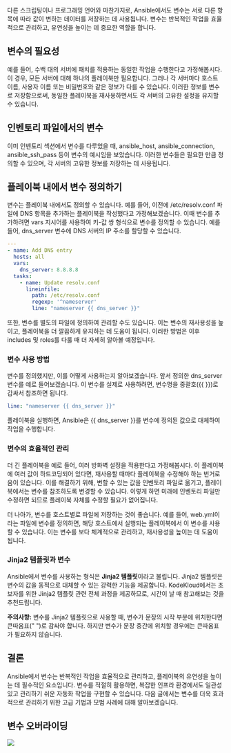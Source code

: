 
다른 스크립팅이나 프로그래밍 언어와 마찬가지로, Ansible에서도 변수는 서로 다른 항목에 따라 값이 변하는 데이터를 저장하는 데 사용됩니다. 변수는 반복적인 작업을 효율적으로 관리하고, 유연성을 높이는 데 중요한 역할을 합니다.


## **변수의 필요성**

  

예를 들어, 수백 대의 서버에 패치를 적용하는 동일한 작업을 수행한다고 가정해봅시다. 이 경우, 모든 서버에 대해 하나의 플레이북만 필요합니다. 그러나 각 서버마다 호스트 이름, 사용자 이름 또는 비밀번호와 같은 정보가 다를 수 있습니다. 이러한 정보를 변수로 저장함으로써, 동일한 플레이북을 재사용하면서도 각 서버의 고유한 설정을 유지할 수 있습니다.

  

## **인벤토리 파일에서의 변수**

  

이미 인벤토리 섹션에서 변수를 다루었을 때, ansible_host, ansible_connection, ansible_ssh_pass 등이 변수의 예시임을 보았습니다. 이러한 변수들은 필요한 만큼 정의할 수 있으며, 각 서버의 고유한 정보를 저장하는 데 사용됩니다.

  

## **플레이북 내에서 변수 정의하기**

  

변수는 플레이북 내에서도 정의할 수 있습니다. 예를 들어, 이전에 /etc/resolv.conf 파일에 DNS 항목을 추가하는 플레이북을 작성했다고 가정해보겠습니다. 이때 변수를 추가하려면 vars 지시어를 사용하여 키-값 쌍 형식으로 변수를 정의할 수 있습니다. 예를 들어, dns_server 변수에 DNS 서버의 IP 주소를 할당할 수 있습니다.

```yaml
---
- name: Add DNS entry
  hosts: all
  vars:
    dns_server: 8.8.8.8
  tasks:
    - name: Update resolv.conf
      lineinfile:
        path: /etc/resolv.conf
        regexp: '^nameserver'
        line: "nameserver {{ dns_server }}"
```
  

또한, 변수를 별도의 파일에 정의하여 관리할 수도 있습니다. 이는 변수의 재사용성을 높이고, 플레이북을 더 깔끔하게 유지하는 데 도움이 됩니다. 이러한 방법은 이후 includes 및 roles를 다룰 때 더 자세히 알아볼 예정입니다.

  

### **변수 사용 방법**

  

변수를 정의했지만, 이를 어떻게 사용하는지 알아보겠습니다. 앞서 정의한 dns_server 변수를 예로 들어보겠습니다. 이 변수를 실제로 사용하려면, 변수명을 중괄호({{ }})로 감싸서 참조하면 됩니다.

  
```yaml
line: "nameserver {{ dns_server }}"
```

플레이북을 실행하면, Ansible은 {{ dns_server }}를 변수에 정의된 값으로 대체하여 작업을 수행합니다.

### **변수의 효율적인 관리**

더 긴 플레이북을 예로 들어, 여러 방화벽 설정을 적용한다고 가정해봅시다. 이 플레이북에 여러 값이 하드코딩되어 있다면, 재사용할 때마다 플레이북을 수정해야 하는 번거로움이 있습니다. 이를 해결하기 위해, 변할 수 있는 값을 인벤토리 파일로 옮기고, 플레이북에서는 변수를 참조하도록 변경할 수 있습니다. 이렇게 하면 미래에 인벤토리 파일만 수정하면 되므로 플레이북 자체를 수정할 필요가 없어집니다.

더 나아가, 변수를 호스트별로 파일에 저장하는 것이 좋습니다. 예를 들어, web.yml이라는 파일에 변수를 정의하면, 해당 호스트에서 실행되는 플레이북에서 이 변수를 사용할 수 있습니다. 이는 변수를 보다 체계적으로 관리하고, 재사용성을 높이는 데 도움이 됩니다.

### **Jinja2 템플릿과 변수**

Ansible에서 변수를 사용하는 형식은 **Jinja2 템플릿**이라고 불립니다. Jinja2 템플릿은 변수의 값을 동적으로 대체할 수 있는 강력한 기능을 제공합니다. KodeKloud에서는 초보자를 위한 Jinja2 템플릿 관련 전체 과정을 제공하므로, 시간이 날 때 참고해보는 것을 추천드립니다.

**주의사항:** 변수를 Jinja2 템플릿으로 사용할 때, 변수가 문장의 시작 부분에 위치한다면 큰따옴표(" ")로 감싸야 합니다. 하지만 변수가 문장 중간에 위치할 경우에는 큰따옴표가 필요하지 않습니다.

## **결론**

Ansible에서 변수는 반복적인 작업을 효율적으로 관리하고, 플레이북의 유연성을 높이는 데 필수적인 요소입니다. 변수를 적절히 활용하면, 복잡한 인프라 환경에서도 일관성 있고 관리하기 쉬운 자동화 작업을 구현할 수 있습니다. 다음 글에서는 변수를 더욱 효과적으로 관리하기 위한 고급 기법과 모범 사례에 대해 알아보겠습니다.


## 변수 오버라이딩

![](Pasted%20image%2020250108130717.png)